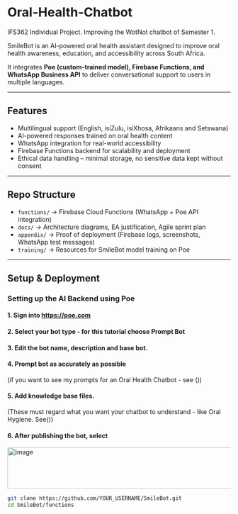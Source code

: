 # Oral-Health-Chatbot
IFS362 Individual Project. Improving the WotNot chatbot of Semester 1.

SmileBot is an AI-powered oral health assistant designed to improve oral health awareness, education, and accessibility across South Africa.  

It integrates **Poe (custom-trained model), Firebase Functions, and WhatsApp Business API** to deliver conversational support to users in multiple languages.  

---

## Features
- Multilingual support (English, isiZulu, isiXhosa, Afrikaans and Setswana)
- AI-powered responses trained on oral health content
- WhatsApp integration for real-world accessibility
- Firebase Functions backend for scalability and deployment
- Ethical data handling – minimal storage, no sensitive data kept without consent

---

## Repo Structure
- `functions/` → Firebase Cloud Functions (WhatsApp + Poe API integration)
- `docs/` → Architecture diagrams, EA justification, Agile sprint plan
- `appendix/` → Proof of deployment (Firebase logs, screenshots, WhatsApp test messages)
- `training/` → Resources for SmileBot model training on Poe

---

## Setup & Deployment
### Setting up the AI Backend using Poe
#### 1. Sign into https://poe.com
#### 2. Select your bot type - for this tutorial choose Prompt Bot
#### 3. Edit the bot name, description and base bot.
#### 4. Prompt bot as accurately as possible
(if you want to see my prompts for an Oral Health Chatbot - see ())
#### 5. Add knowledge base files. 
(These must regard what you want your chatbot to understand - like Oral Hygiene. See())
#### 6. After publishing the bot, select 
<img width="907" height="94" alt="image" src="https://github.com/user-attachments/assets/b2df47dd-9552-4ff6-a19f-a563e66bca59" />


```bash
git clone https://github.com/YOUR_USERNAME/SmileBot.git
cd SmileBot/functions
